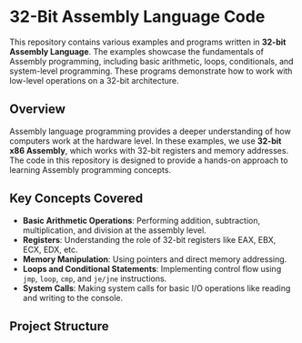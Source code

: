 # 32-Bit Assembly Language Code

This repository contains various examples and programs written in **32-bit Assembly Language**. The examples showcase the fundamentals of Assembly programming, including basic arithmetic, loops, conditionals, and system-level programming. These programs demonstrate how to work with low-level operations on a 32-bit architecture.

## Overview

Assembly language programming provides a deeper understanding of how computers work at the hardware level. In these examples, we use **32-bit x86 Assembly**, which works with 32-bit registers and memory addresses. The code in this repository is designed to provide a hands-on approach to learning Assembly programming concepts.

## Key Concepts Covered

- **Basic Arithmetic Operations**: Performing addition, subtraction, multiplication, and division at the assembly level.
- **Registers**: Understanding the role of 32-bit registers like EAX, EBX, ECX, EDX, etc.
- **Memory Manipulation**: Using pointers and direct memory addressing.
- **Loops and Conditional Statements**: Implementing control flow using `jmp`, `loop`, `cmp`, and `je/jne` instructions.
- **System Calls**: Making system calls for basic I/O operations like reading and writing to the console.

## Project Structure

